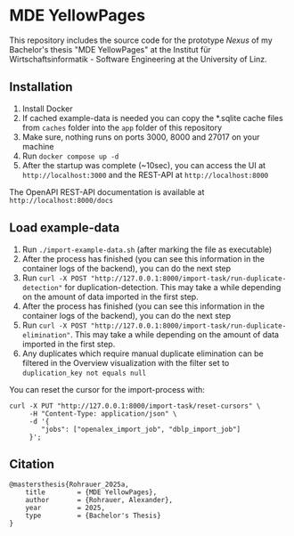 # MDE YellowPages

This repository includes the source code for the prototype _Nexus_ of my Bachelor's thesis "MDE YellowPages" at the Institut für Wirtschaftsinformatik - Software Engineering at the University of Linz.

## Installation
1. Install Docker
2. If cached example-data is needed you can copy the *.sqlite cache files from `caches` folder into the `app` folder of this repository
3. Make sure, nothing runs on ports 3000, 8000 and 27017 on your machine
4. Run `docker compose up -d`
5. After the startup was complete (~10sec), you can access the UI at `http://localhost:3000` and the REST-API at `http://localhost:8000`

The OpenAPI REST-API documentation is available at `http://localhost:8000/docs`

## Load example-data
1. Run `./import-example-data.sh` (after marking the file as executable)
2. After the process has finished (you can see this information in the container logs of the backend), you can do the next step
3. Run `curl -X POST "http://127.0.0.1:8000/import-task/run-duplicate-detection"` for duplication-detection. This may take a while depending on the amount of data imported in the first step.
4. After the process has finished (you can see this information in the container logs of the backend), you can do the next step
5. Run `curl -X POST "http://127.0.0.1:8000/import-task/run-duplicate-elimination"`. This may take a while depending on the amount of data imported in the first step.
6. Any duplicates which require manual duplicate elimination can be filtered in the Overview visualization with the filter set to `duplication_key not equals null`

You can reset the cursor for the import-process with:
```
curl -X PUT "http://127.0.0.1:8000/import-task/reset-cursors" \
     -H "Content-Type: application/json" \
     -d '{
        "jobs": ["openalex_import_job", "dblp_import_job"]
     }';
```
## Citation
```
@mastersthesis{Rohrauer_2025a,
	title        = {MDE YellowPages},
	author       = {Rohrauer, Alexander},
	year         = 2025,
	type         = {Bachelor's Thesis}
}
```

